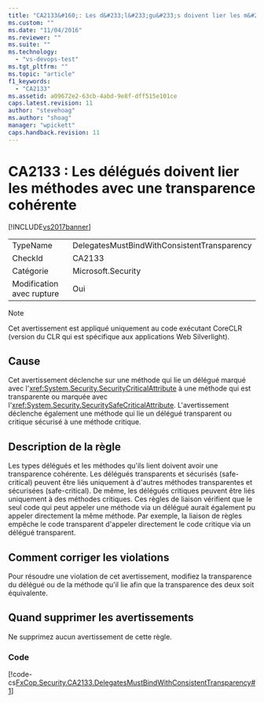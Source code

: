```yaml
---
title: "CA2133&#160;: Les d&#233;l&#233;gu&#233;s doivent lier les m&#233;thodes avec une transparence coh&#233;rente | Microsoft Docs"
ms.custom: ""
ms.date: "11/04/2016"
ms.reviewer: ""
ms.suite: ""
ms.technology: 
  - "vs-devops-test"
ms.tgt_pltfrm: ""
ms.topic: "article"
f1_keywords: 
  - "CA2133"
ms.assetid: a09672e2-63cb-4abd-9e8f-dff515e101ce
caps.latest.revision: 11
author: "stevehoag"
ms.author: "shoag"
manager: "wpickett"
caps.handback.revision: 11
---
```

# CA2133&#160;: Les d&#233;l&#233;gu&#233;s doivent lier les m&#233;thodes avec une transparence coh&#233;rente
[!INCLUDE[vs2017banner](../code-quality/includes/vs2017banner.md)]

|||  
|-|-|  
|TypeName|DelegatesMustBindWithConsistentTransparency|  
|CheckId|CA2133|  
|Catégorie|Microsoft.Security|  
|Modification avec rupture|Oui|  
  
> [!NOTE]
>  Cet avertissement est appliqué uniquement au code exécutant CoreCLR \(version du CLR qui est spécifique aux applications Web Silverlight\).  
  
## Cause  
 Cet avertissement déclenche sur une méthode qui lie un délégué marqué avec l'<xref:System.Security.SecurityCriticalAttribute> à une méthode qui est transparente ou marquée avec l'<xref:System.Security.SecuritySafeCriticalAttribute>.  L'avertissement déclenche également une méthode qui lie un délégué transparent ou critique sécurisé à une méthode critique.  
  
## Description de la règle  
 Les types délégués et les méthodes qu'ils lient doivent avoir une transparence cohérente.  Les délégués transparents et sécurisés \(safe\-critical\) peuvent être liés uniquement à d'autres méthodes transparentes et sécurisées \(safe\-critical\).  De même, les délégués critiques peuvent être liés uniquement à des méthodes critiques.  Ces règles de liaison vérifient que le seul code qui peut appeler une méthode via un délégué aurait également pu appeler directement la même méthode.  Par exemple, la liaison de règles empêche le code transparent d'appeler directement le code critique via un délégué transparent.  
  
## Comment corriger les violations  
 Pour résoudre une violation de cet avertissement, modifiez la transparence du délégué ou de la méthode qu'il lie afin que la transparence des deux soit équivalente.  
  
## Quand supprimer les avertissements  
 Ne supprimez aucun avertissement de cette règle.  
  
### Code  
 [!code-cs[FxCop.Security.CA2133.DelegatesMustBindWithConsistentTransparency#1](../code-quality/codesnippet/CSharp/ca2133-delegates-must-bind-to-methods-with-consistent-transparency_1.cs)]